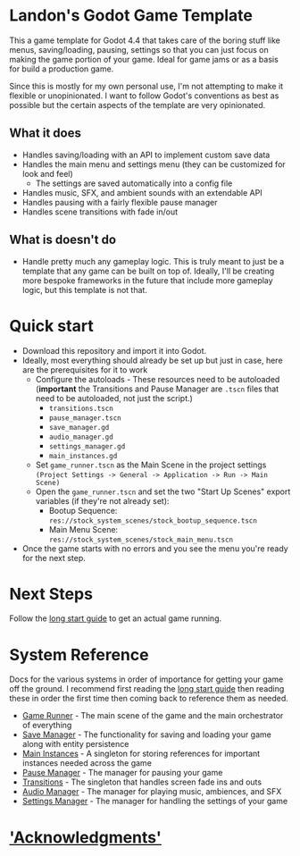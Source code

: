 # Landon's Godot Game Template
This a game template for Godot 4.4 that takes care of the boring stuff like menus, saving/loading, pausing, settings so that you can just focus
on making the game portion of your game. Ideal for game jams or as a basis for build a production game.

Since this is mostly for my own personal use, I'm not attempting to make it flexible or unopinionated. I want to follow Godot's conventions
as best as possible but the certain aspects of the template are very opinionated.

## What it does
- Handles saving/loading with an API to implement custom save data
- Handles the main menu and settings menu (they can be customized for look and feel)
	- The settings are saved automatically into a config file
- Handles music, SFX, and ambient sounds with an extendable API
- Handles pausing with a fairly flexible pause manager
- Handles scene transitions with fade in/out

## What is doesn't do
- Handle pretty much any gameplay logic.
This is truly meant to just be a template that any game can be built on top of. Ideally, I'll be creating more bespoke frameworks in the future
that include more gameplay logic, but this template is not that.

# Quick start
- Download this repository and import it into Godot.
- Ideally, most everything should already be set up but just in case, here are the prerequisites for it to work
	- Configure the autoloads - These resources need to be autoloaded (**important** the Transitions and Pause Manager are `.tscn` files that need
	to be autoloaded, not just the script.)
		- `transitions.tscn`
		- `pause_manager.tscn`
		- `save_manager.gd`
		- `audio_manager.gd`
		- `settings_manager.gd`
		- `main_instances.gd`
	- Set `game_runner.tscn` as the Main Scene in the project settings `(Project Settings -> General -> Application -> Run -> Main Scene)`
	- Open the `game_runner.tscn` and set the two "Start Up Scenes" export variables (if they're not already set):
		- Bootup Sequence: `res://stock_system_scenes/stock_bootup_sequence.tscn`
		- Main Menu Scene: `res://stock_system_scenes/stock_main_menu.tscn`
- Once the game starts with no errors and you see the menu you're ready for the next step.

# Next Steps
Follow the [long start guide](docs/long_start_guide.md) to get an actual game running.

# System Reference
Docs for the various systems in order of importance for getting your game off the ground. I recommend first reading the [long start guide](docs/long_start_guide.md) then reading these in order the first time then coming back to reference them as needed.
- [Game Runner](docs/systems/game_runner.md) - The main scene of the game and the main orchestrator of everything
- [Save Manager](docs/systemssave_manager.md) - The functionality for saving and loading your game along with entity persistence
- [Main Instances](docs/systemsmain_instances.md) - A singleton for storing references for important instances needed across the game
- [Pause Manager](docs/systemspause_manager.md) - The manager for pausing your game
- [Transitions](docs/systemstransitions.md) - The singleton that handles screen fade ins and outs
- [Audio Manager](docs/systemsaudio_manager.md) - The manager for playing music, ambiences, and SFX
- [Settings Manager](docs/systemssettings_manager.md) - The manager for handling the settings of your game

# ['Acknowledgments'](docs/acknowledgments.md)
